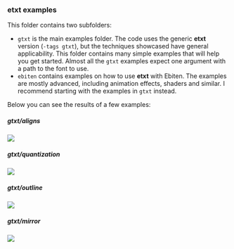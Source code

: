 ### etxt examples
This folder contains two subfolders:
- `gtxt` is the main examples folder. The code uses the generic **etxt** version (`-tags gtxt`), but the techniques showcased have general applicability. This folder contains many simple examples that will help you get started. Almost all the `gtxt` examples expect one argument with a path to the font to use.
- `ebiten` contains examples on how to use **etxt** with Ebiten. The examples are mostly advanced, including animation effects, shaders and similar. I recommend starting with the examples in `gtxt` instead.

Below you can see the results of a few examples:

##### gtxt/aligns
![](https://github.com/tinne26/docs/etxt/img/gtxt_aligns.png)

##### gtxt/quantization
![](https://github.com/tinne26/docs/etxt/img/gtxt_quantization.png)

##### gtxt/outline
![](https://github.com/tinne26/docs/etxt/img/gtxt_outline.png)

##### gtxt/mirror
![](https://github.com/tinne26/docs/etxt/img/gtxt_mirror.png)
